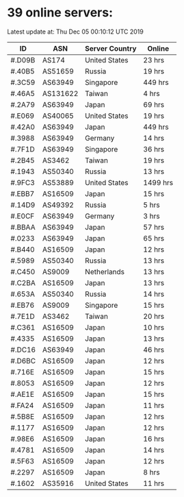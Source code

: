 # 39 online servers:

Latest update at: Thu Dec 05 00:10:12 UTC 2019

| ID | ASN | Server Country | Online |
| -- | --- | -------------- | ------ |
| #.D09B | AS174 | United States | 23 hrs |
| #.40B5 | AS51659 | Russia | 19 hrs |
| #.3C59 | AS63949 | Singapore | 449 hrs |
| #.46A5 | AS131622 | Taiwan | 4 hrs |
| #.2A79 | AS63949 | Japan | 69 hrs |
| #.E069 | AS40065 | United States | 19 hrs |
| #.42A0 | AS63949 | Japan | 449 hrs |
| #.3988 | AS63949 | Germany | 14 hrs |
| #.7F1D | AS63949 | Singapore | 36 hrs |
| #.2B45 | AS3462 | Taiwan | 19 hrs |
| #.1943 | AS50340 | Russia | 13 hrs |
| #.9FC3 | AS53889 | United States | 1499 hrs |
| #.EBB7 | AS16509 | Japan | 15 hrs |
| #.14D9 | AS49392 | Russia | 5 hrs |
| #.E0CF | AS63949 | Germany | 3 hrs |
| #.BBAA | AS63949 | Japan | 57 hrs |
| #.0233 | AS63949 | Japan | 65 hrs |
| #.B440 | AS16509 | Japan | 12 hrs |
| #.5989 | AS50340 | Russia | 13 hrs |
| #.C450 | AS9009 | Netherlands | 13 hrs |
| #.C2BA | AS16509 | Japan | 13 hrs |
| #.653A | AS50340 | Russia | 14 hrs |
| #.EB76 | AS9009 | Singapore | 15 hrs |
| #.7E1D | AS3462 | Taiwan | 20 hrs |
| #.C361 | AS16509 | Japan | 10 hrs |
| #.4335 | AS16509 | Japan | 13 hrs |
| #.DC16 | AS63949 | Japan | 46 hrs |
| #.D6BC | AS16509 | Japan | 12 hrs |
| #.716E | AS16509 | Japan | 15 hrs |
| #.8053 | AS16509 | Japan | 12 hrs |
| #.AE1E | AS16509 | Japan | 15 hrs |
| #.FA24 | AS16509 | Japan | 11 hrs |
| #.5B8E | AS16509 | Japan | 12 hrs |
| #.1177 | AS16509 | Japan | 12 hrs |
| #.98E6 | AS16509 | Japan | 16 hrs |
| #.4781 | AS16509 | Japan | 14 hrs |
| #.5F63 | AS16509 | Japan | 12 hrs |
| #.2297 | AS16509 | Japan | 8 hrs |
| #.1602 | AS35916 | United States | 11 hrs |


